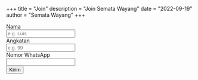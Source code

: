 +++
title = "Join"
description = "Join Semata Wayang"
date = "2022-09-19"
author = "Semata Wayang"
+++

<form method="post" action="https://api.imajiugm.com/post/form">
  <div class="form-group row post-item">
    <label for="name" class="intro">Nama</label>
    <div class="intro">
      <input id="name" name="name" placeholder="e.g. Luis" type="text" required="required" class="form-control">
    </div>
  </div>
  <div class="form-group row post-item">
    <label for="batch" class="intro">Angkatan</label>
    <div class="intro">
      <input id="batch" name="batch" placeholder="e.g. 99" type="text" required="required" class="form-control">
    </div>
  </div>
  <div class="form-group row post-item">
    <label for="number" class="intro">Nomor WhatsApp</label>
    <div class="intro">
      <input id="number" name="number" type="text" required="required" class="form-control">
    </div>
  </div>
  <div class="form-group row nav">
    <div class="offset-4 col-8">
      <button name="submit" type="submit">Kirim</button>
    </div>
  </div>
</form>
